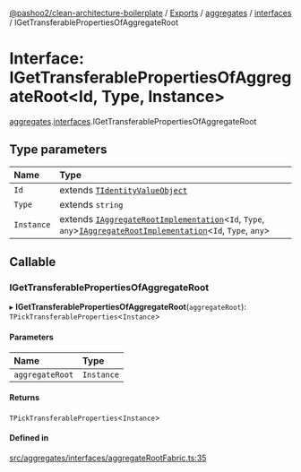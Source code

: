 [@pashoo2/clean-architecture-boilerplate](../README.md) / [Exports](../modules.md) / [aggregates](../modules/aggregates.md) / [interfaces](../modules/aggregates.interfaces.md) / IGetTransferablePropertiesOfAggregateRoot

# Interface: IGetTransferablePropertiesOfAggregateRoot<Id, Type, Instance\>

[aggregates](../modules/aggregates.md).[interfaces](../modules/aggregates.interfaces.md).IGetTransferablePropertiesOfAggregateRoot

## Type parameters

| Name | Type |
| :------ | :------ |
| `Id` | extends [`TIdentityValueObject`](../modules/valueobject.interfaces.md#tidentityvalueobject) |
| `Type` | extends `string` |
| `Instance` | extends [`IAggregateRootImplementation`](aggregates.interfaces.iaggregaterootimplementation.md)<`Id`, `Type`, `any`\>[`IAggregateRootImplementation`](aggregates.interfaces.iaggregaterootimplementation.md)<`Id`, `Type`, `any`\> |

## Callable

### IGetTransferablePropertiesOfAggregateRoot

▸ **IGetTransferablePropertiesOfAggregateRoot**(`aggregateRoot`): `TPickTransferableProperties`<`Instance`\>

#### Parameters

| Name | Type |
| :------ | :------ |
| `aggregateRoot` | `Instance` |

#### Returns

`TPickTransferableProperties`<`Instance`\>

#### Defined in

[src/aggregates/interfaces/aggregateRootFabric.ts:35](https://github.com/pashoo2/clean-architecture-boilerplate/blob/e82048b/src/aggregates/interfaces/aggregateRootFabric.ts#L35)
